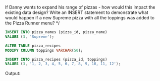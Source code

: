 If Danny wants to expand his range of pizzas - how would this impact the existing data design?
Write an INSERT statement to demonstrate what would happen if a new Supreme pizza with all the toppings
was added to the Pizza Runner menu? \*/

```sql
INSERT INTO pizza_names (pizza_id, pizza_name)
VALUES (3, 'Supreme');

ALTER TABLE pizza_recipes
MODIFY COLUMN toppings VARCHAR(50);

INSERT INTO pizza_recipes (pizza_id, toppings)
VALUES (3, '1, 2, 3, 4, 5, 6, 7, 8, 9, 10, 11, 12');
```

Output:
